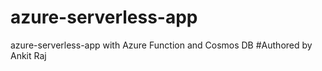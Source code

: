 # azure-serverless-app
azure-serverless-app with Azure Function and Cosmos DB
#Authored by Ankit Raj
